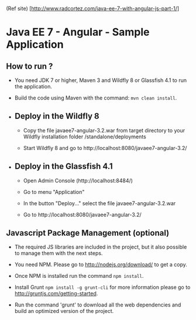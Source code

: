 
(Ref site) [http://www.radcortez.com/java-ee-7-with-angular-js-part-1/]
# Java EE 7 - Angular - Sample Application #

## How to run ? ##

* You need JDK 7 or higher, Maven 3 and Wildfly 8 or Glassfish 4.1 to run the application.

* Build the code using Maven with the command: `mvn clean install`.

* ## Deploy in the Wildfly 8 ##

  * Copy the file javaee7-angular-3.2.war from target directory to your Wildfly installation folder /standalone/deployments

  * Start Wildfly 8 and go to http://localhost:8080/javaee7-angular-3.2/

* ## Deploy in the Glassfish 4.1 ##

  * Open Admin Console (http://localhost:8484/)
  
  * Go to menu "Application" 
  
  * In the button "Deploy..." select the file javaee7-angular-3.2.war
   
  * Go to http://localhost:8080/javaee7-angular-3.2/

## Javascript Package Management (optional) ##

* The required JS libraries are included in the project, but it also possible to manage them with the next steps.

* You need NPM. Please go to http://nodejs.org/download/ to get a copy.

* Once NPM is installed run the command `npm install`.

* Install Grunt `npm install -g grunt-cli`  for more information please go to http://gruntjs.com/getting-started.

* Run the command 'grunt' to download all the web dependencies and build an optimized version of the project.

